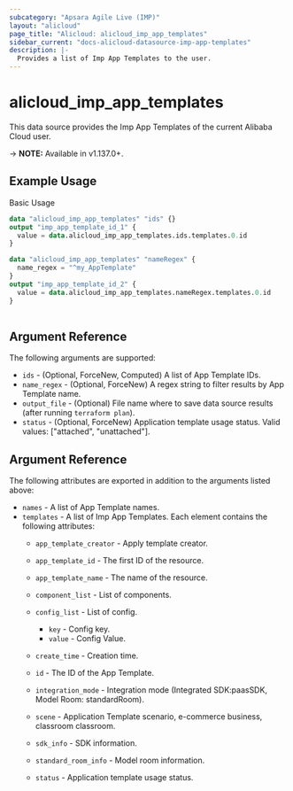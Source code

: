 ```yaml
---
subcategory: "Apsara Agile Live (IMP)"
layout: "alicloud"
page_title: "Alicloud: alicloud_imp_app_templates"
sidebar_current: "docs-alicloud-datasource-imp-app-templates"
description: |-
  Provides a list of Imp App Templates to the user.
---
```


# alicloud\_imp\_app\_templates

This data source provides the Imp App Templates of the current Alibaba Cloud user.

-> **NOTE:** Available in v1.137.0+.

## Example Usage

Basic Usage

```terraform
data "alicloud_imp_app_templates" "ids" {}
output "imp_app_template_id_1" {
  value = data.alicloud_imp_app_templates.ids.templates.0.id
}

data "alicloud_imp_app_templates" "nameRegex" {
  name_regex = "^my_AppTemplate"
}
output "imp_app_template_id_2" {
  value = data.alicloud_imp_app_templates.nameRegex.templates.0.id
}
            
```

## Argument Reference

The following arguments are supported:

* `ids` - (Optional, ForceNew, Computed)  A list of App Template IDs.
* `name_regex` - (Optional, ForceNew) A regex string to filter results by App Template name.
* `output_file` - (Optional) File name where to save data source results (after running `terraform plan`).
* `status` - (Optional, ForceNew) Application template usage status. Valid values: ["attached", "unattached"].

## Argument Reference

The following attributes are exported in addition to the arguments listed above:

* `names` - A list of App Template names.
* `templates` - A list of Imp App Templates. Each element contains the following attributes:
	* `app_template_creator` - Apply template creator.
	* `app_template_id` - The first ID of the resource.
	* `app_template_name` - The name of the resource.
	* `component_list` - List of components.
	* `config_list` - List of config.
	  * `key` - Config key.
	  * `value` - Config Value.
		
	* `create_time` - Creation time.
	* `id` - The ID of the App Template.
	* `integration_mode` - Integration mode (Integrated SDK:paasSDK, Model Room: standardRoom).
	* `scene` - Application Template scenario, e-commerce business, classroom classroom.
	* `sdk_info` - SDK information.
	* `standard_room_info` - Model room information.
	* `status` - Application template usage status.